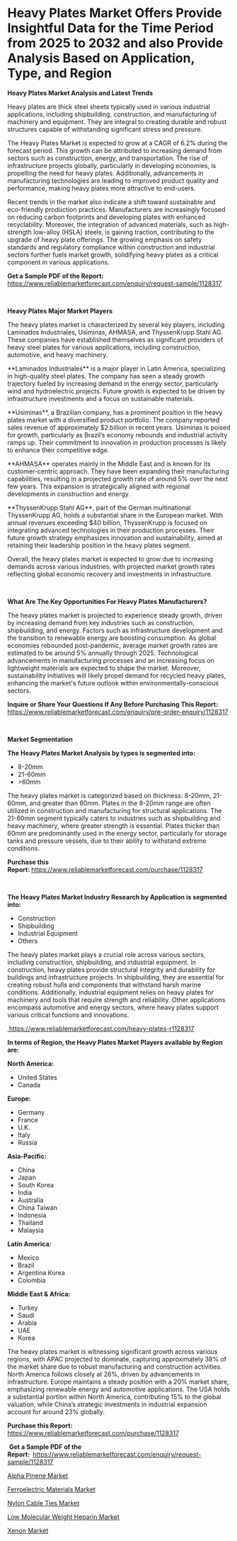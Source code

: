 <p><h1>Heavy Plates Market Offers Provide Insightful Data for the Time Period from 2025 to 2032 and also Provide Analysis Based on Application, Type, and Region</h1></p><p><strong>Heavy Plates Market Analysis and Latest Trends</strong></p>
<p><p>Heavy plates are thick steel sheets typically used in various industrial applications, including shipbuilding, construction, and manufacturing of machinery and equipment. They are integral to creating durable and robust structures capable of withstanding significant stress and pressure.</p><p>The Heavy Plates Market is expected to grow at a CAGR of 6.2% during the forecast period. This growth can be attributed to increasing demand from sectors such as construction, energy, and transportation. The rise of infrastructure projects globally, particularly in developing economies, is propelling the need for heavy plates. Additionally, advancements in manufacturing technologies are leading to improved product quality and performance, making heavy plates more attractive to end-users.</p><p>Recent trends in the market also indicate a shift toward sustainable and eco-friendly production practices. Manufacturers are increasingly focused on reducing carbon footprints and developing plates with enhanced recyclability. Moreover, the integration of advanced materials, such as high-strength low-alloy (HSLA) steels, is gaining traction, contributing to the upgrade of heavy plate offerings. The growing emphasis on safety standards and regulatory compliance within construction and industrial sectors further fuels market growth, solidifying heavy plates as a critical component in various applications.</p></p>
<p><strong>Get a Sample PDF of the Report:&nbsp;</strong> <a href="https://www.reliablemarketforecast.com/enquiry/request-sample/1128317?utm_campaign=1130&utm_medium=2&utm_source=Github&utm_content=ia&utm_term=01042025&utm_id=heavy-plates">https://www.reliablemarketforecast.com/enquiry/request-sample/1128317</a></p>
<p>&nbsp;</p>
<p><strong>Heavy Plates Major Market Players</strong></p>
<p><p>The heavy plates market is characterized by several key players, including Laminados Industriales, Usiminas, AHMASA, and ThyssenKrupp Stahl AG. These companies have established themselves as significant providers of heavy steel plates for various applications, including construction, automotive, and heavy machinery.</p><p>**Laminados Industriales** is a major player in Latin America, specializing in high-quality steel plates. The company has seen a steady growth trajectory fueled by increasing demand in the energy sector, particularly wind and hydroelectric projects. Future growth is expected to be driven by infrastructure investments and a focus on sustainable materials.</p><p>**Usiminas**, a Brazilian company, has a prominent position in the heavy plates market with a diversified product portfolio. The company reported sales revenue of approximately $2 billion in recent years. Usiminas is poised for growth, particularly as Brazil’s economy rebounds and industrial activity ramps up. Their commitment to innovation in production processes is likely to enhance their competitive edge.</p><p>**AHMASA** operates mainly in the Middle East and is known for its customer-centric approach. They have been expanding their manufacturing capabilities, resulting in a projected growth rate of around 5% over the next few years. This expansion is strategically aligned with regional developments in construction and energy.</p><p>**ThyssenKrupp Stahl AG**, part of the German multinational ThyssenKrupp AG, holds a substantial share in the European market. With annual revenues exceeding $40 billion, ThyssenKrupp is focused on integrating advanced technologies in their production processes. Their future growth strategy emphasizes innovation and sustainability, aimed at retaining their leadership position in the heavy plates segment.</p><p>Overall, the heavy plates market is expected to grow due to increasing demands across various industries, with projected market growth rates reflecting global economic recovery and investments in infrastructure.</p></p>
<p>&nbsp;</p>
<p><strong>What Are The Key Opportunities For Heavy Plates Manufacturers?</strong></p>
<p><p>The heavy plates market is projected to experience steady growth, driven by increasing demand from key industries such as construction, shipbuilding, and energy. Factors such as infrastructure development and the transition to renewable energy are boosting consumption. As global economies rebounded post-pandemic, average market growth rates are estimated to be around 5% annually through 2025. Technological advancements in manufacturing processes and an increasing focus on lightweight materials are expected to shape the market. Moreover, sustainability initiatives will likely propel demand for recycled heavy plates, enhancing the market's future outlook within environmentally-conscious sectors.</p></p>
<p><strong>Inquire or Share Your Questions If Any Before Purchasing This Report:</strong> <a href="https://www.reliablemarketforecast.com/enquiry/pre-order-enquiry/1128317?utm_campaign=1130&utm_medium=2&utm_source=Github&utm_content=ia&utm_term=01042025&utm_id=heavy-plates">https://www.reliablemarketforecast.com/enquiry/pre-order-enquiry/1128317</a></p>
<p>&nbsp;</p>
<p><strong>Market Segmentation</strong></p>
<p><strong>The Heavy Plates Market Analysis by types is segmented into:</strong></p>
<p><ul><li>8-20mm</li><li>21-60mm</li><li>>60mm</li></ul></p>
<p><p>The heavy plates market is categorized based on thickness: 8-20mm, 21-60mm, and greater than 60mm. Plates in the 8-20mm range are often utilized in construction and manufacturing for structural applications. The 21-60mm segment typically caters to industries such as shipbuilding and heavy machinery, where greater strength is essential. Plates thicker than 60mm are predominantly used in the energy sector, particularly for storage tanks and pressure vessels, due to their ability to withstand extreme conditions.</p></p>
<p><strong>Purchase this Report:&nbsp;</strong><a href="https://www.reliablemarketforecast.com/purchase/1128317?utm_campaign=1130&utm_medium=2&utm_source=Github&utm_content=ia&utm_term=01042025&utm_id=heavy-plates">https://www.reliablemarketforecast.com/purchase/1128317</a></p>
<p>&nbsp;</p>
<p><strong>The Heavy Plates Market Industry Research by Application is segmented into:</strong></p>
<p><ul><li>Construction</li><li>Shipbuilding</li><li>Industrial Equipment</li><li>Others</li></ul></p>
<p><p>The heavy plates market plays a crucial role across various sectors, including construction, shipbuilding, and industrial equipment. In construction, heavy plates provide structural integrity and durability for buildings and infrastructure projects. In shipbuilding, they are essential for creating robust hulls and components that withstand harsh marine conditions. Additionally, industrial equipment relies on heavy plates for machinery and tools that require strength and reliability. Other applications encompass automotive and energy sectors, where heavy plates support various critical functions and innovations.</p></p>
<p><a href="https://www.reliablemarketforecast.com/heavy-plates-r1128317?utm_campaign=1130&utm_medium=2&utm_source=Github&utm_content=ia&utm_term=01042025&utm_id=heavy-plates">&nbsp;https://www.reliablemarketforecast.com/heavy-plates-r1128317</a></p>
<p><strong>In terms of Region, the Heavy Plates Market Players available by Region are:</strong></p>
<p>
    <p> <strong> North America: </strong>
        <ul>
            <li>United States</li>
            <li>Canada</li>
        </ul>
        </p> 
    <p> <strong> Europe: </strong>
        <ul>
            <li>Germany</li>
            <li>France</li>
            <li>U.K.</li>
            <li>Italy</li>
            <li>Russia</li>
        </ul>
        </p> 
    <p> <strong> Asia-Pacific: </strong>
        <ul>
            <li>China</li>
            <li>Japan</li>
            <li>South Korea</li>
            <li>India</li>
            <li>Australia</li>
            <li>China Taiwan</li>
            <li>Indonesia</li>
            <li>Thailand</li>
            <li>Malaysia</li>
        </ul>
        </p> 
    <p> <strong> Latin America: </strong>
        <ul>
            <li>Mexico</li>
            <li>Brazil</li>
            <li>Argentina Korea</li>
            <li>Colombia</li>
        </ul>
        </p> 
    <p> <strong> Middle East & Africa: </strong>
        <ul>
            <li>Turkey</li>
            <li>Saudi</li>
            <li>Arabia</li>
            <li>UAE</li>
            <li>Korea</li>
        </ul>
    </p>
    </p>
<p><p>The heavy plates market is witnessing significant growth across various regions, with APAC projected to dominate, capturing approximately 38% of the market share due to robust manufacturing and construction activities. North America follows closely at 26%, driven by advancements in infrastructure. Europe maintains a steady position with a 20% market share, emphasizing renewable energy and automotive applications. The USA holds a substantial portion within North America, contributing 15% to the global valuation, while China’s strategic investments in industrial expansion account for around 23% globally.</p></p>
<p><strong>Purchase this Report: </strong><a href="https://www.reliablemarketforecast.com/purchase/1128317?utm_campaign=1130&utm_medium=2&utm_source=Github&utm_content=ia&utm_term=01042025&utm_id=heavy-plates">https://www.reliablemarketforecast.com/purchase/1128317</a></p>
<p>&nbsp;<strong>Get a Sample PDF of the Report:&nbsp;&nbsp;</strong><a href="https://www.reliablemarketforecast.com/enquiry/request-sample/1128317?utm_campaign=1130&utm_medium=2&utm_source=Github&utm_content=ia&utm_term=01042025&utm_id=heavy-plates">https://www.reliablemarketforecast.com/enquiry/request-sample/1128317</a></p>
<p><strong></strong></p>
<p><p><a href="https://github.com/ceranamaduvq/Market-Research-Report-List-1/blob/main/alpha-pinene-market.md?utm_campaign=1130&utm_medium=2&utm_source=Github&utm_content=ia&utm_term=01042025&utm_id=heavy-plates">Alpha Pinene Market</a></p><p><a href="https://github.com/sibellanikmn/Market-Research-Report-List-1/blob/main/ferroelectric-materials-market.md?utm_campaign=1130&utm_medium=2&utm_source=Github&utm_content=ia&utm_term=01042025&utm_id=heavy-plates">Ferroelectric Materials Market</a></p><p><a href="https://github.com/heeildannas/Market-Research-Report-List-1/blob/main/nylon-cable-ties-market.md?utm_campaign=1130&utm_medium=2&utm_source=Github&utm_content=ia&utm_term=01042025&utm_id=heavy-plates">Nylon Cable Ties Market</a></p><p><a href="https://github.com/ertssmelov0/Market-Research-Report-List-1/blob/main/low-molecular-weight-heparin-market.md?utm_campaign=1130&utm_medium=2&utm_source=Github&utm_content=ia&utm_term=01042025&utm_id=heavy-plates">Low Molecular Weight Heparin Market</a></p><p><a href="https://github.com/astadtetcha28/Market-Research-Report-List-1/blob/main/xenon-market.md?utm_campaign=1130&utm_medium=2&utm_source=Github&utm_content=ia&utm_term=01042025&utm_id=heavy-plates">Xenon Market</a></p></p>